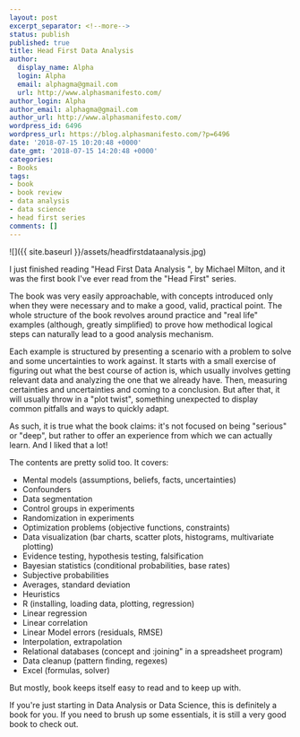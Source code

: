 ```yaml
---
layout: post
excerpt_separator: <!--more-->
status: publish
published: true
title: Head First Data Analysis
author:
  display_name: Alpha
  login: Alpha
  email: alphagma@gmail.com
  url: http://www.alphasmanifesto.com/
author_login: Alpha
author_email: alphagma@gmail.com
author_url: http://www.alphasmanifesto.com/
wordpress_id: 6496
wordpress_url: https://blog.alphasmanifesto.com/?p=6496
date: '2018-07-15 10:20:48 +0000'
date_gmt: '2018-07-15 14:20:48 +0000'
categories:
- Books
tags:
- book
- book review
- data analysis
- data science
- head first series
comments: []
---
```


![]({{ site.baseurl }}/assets/headfirstdataanalysis.jpg)

I just finished reading "Head First Data Analysis ", by Michael Milton, and it was the first book I've ever read from the "Head First" series.

The book was very easily approachable, with concepts introduced only when they were necessary and to make a good, valid, practical point. The whole structure of the book revolves around practice and "real life" examples (although, greatly simplified) to prove how methodical logical steps can naturally lead to a good analysis mechanism.

<!--more-->

Each example is structured by presenting a scenario with a problem to solve and some uncertainties to work against. It starts with a small exercise of figuring out what the best course of action is, which usually involves getting relevant data and analyzing the one that we already have. Then, measuring certainties and uncertainties and coming to a conclusion. But after that, it will usually throw in a "plot twist", something unexpected to display common pitfalls and ways to quickly adapt.

As such, it is true what the book claims: it's not focused on being "serious" or "deep", but rather to offer an experience from which we can actually learn. And I liked that a lot!

The contents are pretty solid too. It covers:

- Mental models (assumptions, beliefs, facts, uncertainties)
- Confounders
- Data segmentation
- Control groups in experiments
- Randomization in experiments
- Optimization problems (objective functions, constraints)
- Data visualization (bar charts, scatter plots, histograms, multivariate plotting)
- Evidence testing, hypothesis testing, falsification
- Bayesian statistics (conditional probabilities, base rates)
- Subjective probabilities
- Averages, standard deviation
- Heuristics
- R (installing, loading data, plotting, regression)
- Linear regression
- Linear correlation
- Linear Model errors (residuals, RMSE)
- Interpolation, extrapolation
- Relational databases (concept and :joining" in a spreadsheet program)
- Data cleanup (pattern finding, regexes)
- Excel (formulas, solver)

But mostly, book keeps itself easy to read and to keep up with.

If you're just starting in Data Analysis or Data Science, this is definitely a book for you. If you need to brush up some essentials, it is still a very good book to check out.

